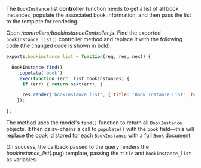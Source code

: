 The `BookInstance` list **controller** function needs to get a list of all book instances, populate the associated book information, and then pass the list to the template for rendering.

Open */controllers/bookinstanceController.js*. Find the exported `bookinstance_list()` controller method and replace it with the following code (the changed code is shown in bold).
    
```js    
exports.bookinstance_list = function(req, res, next) {

  BookInstance.find()
    .populate('book')
    .exec(function (err, list_bookinstances) {
      if (err) { return next(err); }

      res.render('bookinstance_list', { title: 'Book Instance List', bookinstance_list: list_bookinstances });
    });

};
```
The method uses the model's `find()` function to return all `BookInstance` objects. It then daisy-chains a call to `populate()` with the `book` field—this will replace the book id stored for each `BookInstance` with a full `Book` document.

On success, the callback passed to the query renders the *bookinstance_list*(.pug) template, passing the `title` and `bookinstance_list` as variables.
